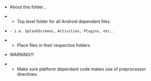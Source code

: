 * About this folder...
*   - Top level folder for all Android dependant files.
*     - i.e. SplashScreens, Activities, Plugins, etc..
*   - Place files in their respective folders.

* WARNING!!!
*   - Make sure platform dependant code makes use of preprocessor directives.